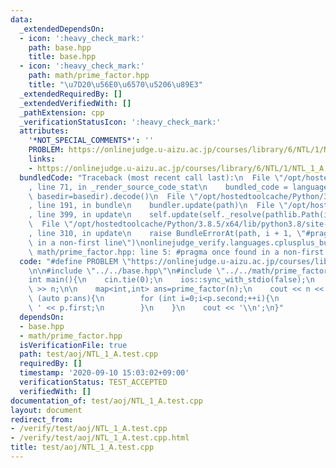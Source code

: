 ```yaml
---
data:
  _extendedDependsOn:
  - icon: ':heavy_check_mark:'
    path: base.hpp
    title: base.hpp
  - icon: ':heavy_check_mark:'
    path: math/prime_factor.hpp
    title: "\u7D20\u56E0\u6570\u5206\u89E3"
  _extendedRequiredBy: []
  _extendedVerifiedWith: []
  _pathExtension: cpp
  _verificationStatusIcon: ':heavy_check_mark:'
  attributes:
    '*NOT_SPECIAL_COMMENTS*': ''
    PROBLEM: https://onlinejudge.u-aizu.ac.jp/courses/library/6/NTL/1/NTL_1_A
    links:
    - https://onlinejudge.u-aizu.ac.jp/courses/library/6/NTL/1/NTL_1_A
  bundledCode: "Traceback (most recent call last):\n  File \"/opt/hostedtoolcache/Python/3.8.5/x64/lib/python3.8/site-packages/onlinejudge_verify/documentation/build.py\"\
    , line 71, in _render_source_code_stat\n    bundled_code = language.bundle(stat.path,\
    \ basedir=basedir).decode()\n  File \"/opt/hostedtoolcache/Python/3.8.5/x64/lib/python3.8/site-packages/onlinejudge_verify/languages/cplusplus.py\"\
    , line 191, in bundle\n    bundler.update(path)\n  File \"/opt/hostedtoolcache/Python/3.8.5/x64/lib/python3.8/site-packages/onlinejudge_verify/languages/cplusplus_bundle.py\"\
    , line 399, in update\n    self.update(self._resolve(pathlib.Path(included), included_from=path))\n\
    \  File \"/opt/hostedtoolcache/Python/3.8.5/x64/lib/python3.8/site-packages/onlinejudge_verify/languages/cplusplus_bundle.py\"\
    , line 310, in update\n    raise BundleErrorAt(path, i + 1, \"#pragma once found\
    \ in a non-first line\")\nonlinejudge_verify.languages.cplusplus_bundle.BundleErrorAt:\
    \ math/prime_factor.hpp: line 5: #pragma once found in a non-first line\n"
  code: "#define PROBLEM \"https://onlinejudge.u-aizu.ac.jp/courses/library/6/NTL/1/NTL_1_A\"\
    \n\n#include \"../../base.hpp\"\n#include \"../../math/prime_factor.hpp\"\n\n\
    int main(){\n    cin.tie(0);\n    ios::sync_with_stdio(false);\n    int n; cin\
    \ >> n;\n\n    map<int,int> ans=prime_factor(n);\n    cout << n << ':';\n    for\
    \ (auto p:ans){\n        for (int i=0;i<p.second;++i){\n            cout << '\
    \ ' << p.first;\n        }\n    }\n    cout << '\\n';\n}"
  dependsOn:
  - base.hpp
  - math/prime_factor.hpp
  isVerificationFile: true
  path: test/aoj/NTL_1_A.test.cpp
  requiredBy: []
  timestamp: '2020-09-10 15:03:02+09:00'
  verificationStatus: TEST_ACCEPTED
  verifiedWith: []
documentation_of: test/aoj/NTL_1_A.test.cpp
layout: document
redirect_from:
- /verify/test/aoj/NTL_1_A.test.cpp
- /verify/test/aoj/NTL_1_A.test.cpp.html
title: test/aoj/NTL_1_A.test.cpp
---
```

